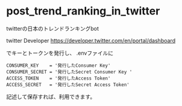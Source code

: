 # post_trend_ranking_in_twitter
twitterの日本のトレンドランキングbot

twitter Developer
https://developer.twitter.com/en/portal/dashboard

でキーとトークンを発行し、
.envファイルに

```
CONSUMER_KEY    = '発行したConsumer Key'
CONSUMER_SECRET = '発行したSecret Consumer Key '
ACCESS_TOKEN    = '発行したAccess Token'
ACCESS_SECRET   = '発行したSecret Access Token'
```

記述して保存すれば、利用できます。
